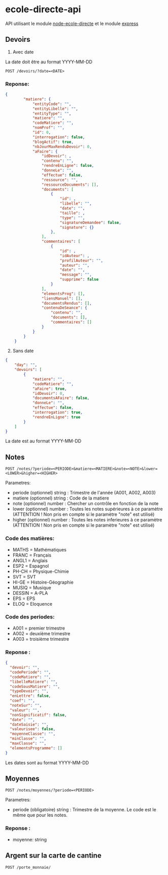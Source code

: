 # ecole-directe-api

API utilisant le module [node-ecole-directe](https://github.com/Androz2091/node-ecole-directe) et le module [express](https://github.com/expressjs/express)

## Devoirs

1. Avec date

La date doit être au format YYYY-MM-DD

```http
POST /devoirs/?date=<DATE>
```
### Reponse:
```json
{
        "matiere": {
            "entityCode": "",
            "entityLibelle": "",
            "entityType": "",
            "matiere": "",
            "codeMatiere": "",
            "nomProf": "",
            "id": 0,
            "interrogation": false,
            "blogActif": true,
            "nbJourMaxRenduDevoir": 0,
            "aFaire": {
                "idDevoir": ,
                "contenu": "",
                "rendreEnLigne": false,
                "donneLe": "",
                "effectue": false,
                "ressource": "",
                "ressourceDocuments": [],
                "documents": [
                    {
                        "id": ,
                        "libelle": "",
                        "date": "",
                        "taille": ,
                        "type": "",
                        "signatureDemandee": false,
                        "signature": {}
                    },
                ],
                "commentaires": [
                    {
                        "id": ,
                        "idAuteur": ,
                        "profilAuteur": "",
                        "auteur": "",
                        "date": "",
                        "message": "",
                        "supprime": false
                    }
                ],
                "elementsProg": [],
                "liensManuel": [],
                "documentsRendus": [],
                "contenuDeSeance": {
                    "contenu": "",
                    "documents": [],
                    "commentaires": []
                }
            }
        }
    }
```

2. Sans date

```json
{
    "day": "",
    "devoirs": [
        {
            "matiere": "",
            "codeMatiere": "",
            "aFaire": true,
            "idDevoir": 0,
            "documentsAFaire": false,
            "donneLe": "",
            "effectue": false,
            "interrogation": true,
            "rendreEnLigne": true
        }
    ]
}
```

La date est au format YYYY-MM-DD

## Notes

```http
POST /notes/?periode=<PERIODE>&matiere=<MATIERE>&note=<NOTE>&lower=<LOWER>&higher=<HIGHER>
```
Parametres: 
* periode (optionnel) string : Trimestre de l'année (A001, A002, A003)
* matiere (optionnel) string : Code de la matiere 
* note (optionnel) number : Chercher un contrôle en fonction de la note
* lower (optionnel) number : Toutes les notes supérieures à ce paramètre (ATTENTION ! Non pris en compte si le paramètre "note" est utilisé)
* higher (optionnel) number : Toutes les notes inferieures à ce paramètre (ATTENTION ! Non pris en compte si le paramètre "note" est utilisé)

### Code des matières:
* MATHS = Mathématiques
* FRANC = Français
* ANGL1 = Anglais
* ESP2 = Espagnol
* PH-CH = Physique-Chimie
* SVT = SVT
* HI-GE = Histoire-Géographie
* MUSIQ = Musique
* DESSIN = A-PLA
* EPS = EPS
* ELOQ = Eloquence

### Code des periodes:
* A001 = premier trimestre
* A002 = deuxième trimestre
* A003 = troisième trimestre

### Reponse :
```json
{
  "devoir": "",
  "codePeriode": "",
  "codeMatiere": "",
  "libelleMatiere": "",
  "codeSousMatiere": "",
  "typeDevoir": "",
  "enLettre": false,
  "coef": "",
  "noteSur": "",
  "valeur": "",
  "nonSignificatif": false,
  "date": "",
  "dateSaisie": "",
  "valeurisee": false,
  "moyenneClasse": "",
  "minClasse": "",
  "maxClasse": "",
  "elementsProgramme": []
}
```
Les dates sont au format YYYY-MM-DD

## Moyennes

```http
POST /notes/moyennes/?periode=<PERIODE>
```

Parametres:
* periode (obligatoire) string : Trimestre de la moyenne. Le code est le même que pour les notes.

### Reponse : 
* moyenne: string

## Argent sur la carte de cantine

```http
POST /porte_monnaie/
```
